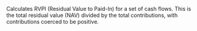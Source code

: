Calculates RVPI (Residual Value to Paid-In) for a set of cash flows. This is
the total residual value (NAV) divided by the total contributions, with
contributions coerced to be positive.
